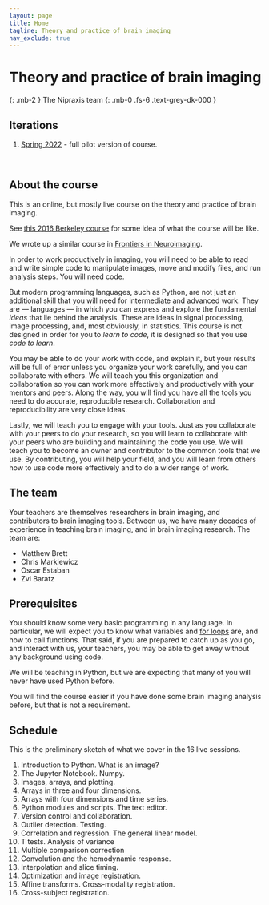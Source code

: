 ```yaml
---
layout: page
title: Home
tagline: Theory and practice of brain imaging
nav_exclude: true
---
```


# Theory and practice of brain imaging
{: .mb-2 }
The Nipraxis team
{: .mb-0 .fs-6 .text-grey-dk-000 }

## Iterations

1. [Spring 2022](spring-2022) - full pilot version of course.

<br>

## About the course

This is an online, but mostly live course on the theory and practice of brain
imaging.

See [this 2016 Berkeley
course](https://bic-berkeley.github.io/psych-214-fall-2016/) for some idea of
what the course will be like.

We wrote up a similar course in [Frontiers in
Neuroimaging](https://www.frontiersin.org/articles/10.3389/fnins.2018.00727).

In order to work productively in imaging, you will need to be able to read and
write simple code to manipulate images, move and modify files, and run analysis
steps.  You will need code.

But modern programming languages, such as Python, are not just an additional
skill that you will need for intermediate and advanced work.  They are
— languages — in which you can express and explore the fundamental *ideas* that
lie behind the analysis.   These are ideas in signal processing, image
processing, and, most obviously, in statistics.  This course is not designed in
order for you to *learn to code*, it is designed so that you use *code to
learn*.

You may be able to do your work with code, and explain it, but your results
will be full of error unless you organize your work carefully, and you can
collaborate with others.  We will teach you this organization and collaboration
so you can work more effectively and productively with your mentors and peers.
Along the way, you will find you have all the tools you need to do accurate,
reproducible research.  Collaboration and reproducibility are very close ideas.

Lastly, we will teach you to engage with your tools.  Just as you collaborate with your peers to do your research, so you will learn to collaborate with your peers who are building and maintaining the code you use.  We will teach you to become an owner and contributor to the common tools that we use.   By contributing, you will help your field, and you will learn from others how to use code more effectively and to do a wider range of work.

## The team

Your teachers are themselves researchers in brain imaging, and contributors to brain imaging tools.  Between us, we have many decades of experience in teaching brain imaging, and in brain imaging research.  The team are:

* Matthew Brett
* Chris Markiewicz
* Oscar Estaban
* Zvi Baratz

## Prerequisites

You should know some very basic programming in any language. In particular, we
will expect you to know what variables and [for
loops](https://en.wikipedia.org/wiki/For_loop) are, and how to call functions.
That said, if you are prepared to catch up as you go, and interact with us,
your teachers, you may be able to get away without any background using code.

We will be teaching in Python, but we are expecting that many of you will never
have used Python before.

You will find the course easier if you have done some brain imaging analysis
before, but that is not a requirement.

## Schedule

This is the preliminary sketch of what we cover in the 16 live sessions.

1. Introduction to Python.  What is an image?
2. The Jupyter Notebook.  Numpy.
3. Images, arrays, and plotting.
4. Arrays in three and four dimensions.
5. Arrays with four dimensions and time series.
6. Python modules and scripts.  The text editor.
7. Version control and collaboration.
8. Outlier detection.  Testing.
9. Correlation and regression. The general linear model.
10. T tests.  Analysis of variance
11. Multiple comparison correction
12. Convolution and the hemodynamic response.
13. Interpolation and slice timing.
14. Optimization and image registration.
15. Affine transforms.  Cross-modality registration.
16. Cross-subject registration.
